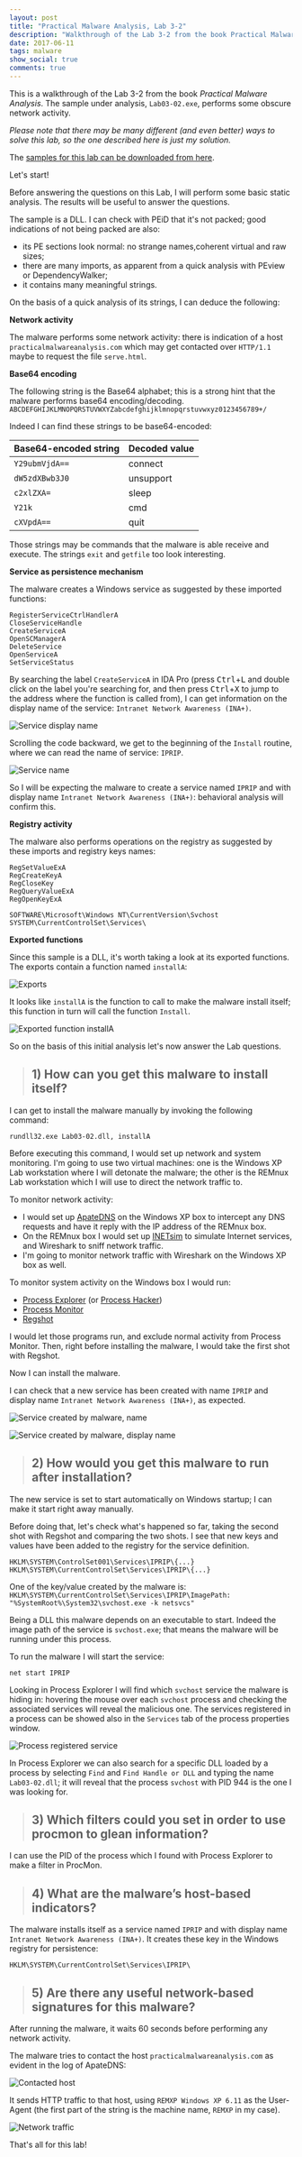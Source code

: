 ```yaml
---
layout: post
title: "Practical Malware Analysis, Lab 3-2"
description: "Walkthrough of the Lab 3-2 from the book Practical Malware Analysis"
date: 2017-06-11
tags: malware
show_social: true
comments: true
---
```


This is a walkthrough of the Lab 3-2 from the book _Practical Malware Analysis_. The sample under analysis, `Lab03-02.exe`, performs some obscure network activity.

<!--more-->

_Please note that there may be many different (and even better) ways to solve this lab, so the one described here is just my solution._

The [samples for this lab can be downloaded from here](https://github.com/iosonogio/PracticalMalwareAnalysis-Labs).

Let's start!

Before answering the questions on this Lab, I will perform some basic static analysis. The results will be useful to answer the questions.

The sample is a DLL. I can check with PEiD that it's not packed; good indications of not being packed are also:
* its PE sections look normal: no strange names,coherent virtual and raw sizes;
* there are many imports, as apparent from a quick analysis with PEview or DependencyWalker;
* it contains many meaningful strings.

On the basis of a quick analysis of its strings, I can deduce the following:

__Network activity__

The malware performs some network activity: there is indication of a host `practicalmalwareanalysis.com` which may get contacted over `HTTP/1.1` maybe to request the file `serve.html`.

__Base64 encoding__

The following string is the Base64 alphabet; this is a strong hint that the malware performs base64 encoding/decoding. `ABCDEFGHIJKLMNOPQRSTUVWXYZabcdefghijklmnopqrstuvwxyz0123456789+/`

Indeed I can find these strings to be base64-encoded:

Base64-encoded string | Decoded value
----- | -----
`Y29ubmVjdA==` | connect
`dW5zdXBwb3J0` | unsupport
`c2xlZXA=` | sleep
`Y21k` | cmd
`cXVpdA==` | quit

Those strings may be commands that the malware is able receive and execute. The strings `exit` and `getfile` too look interesting.

__Service as persistence mechanism__

The malware creates a Windows service as suggested by these imported functions:

```
RegisterServiceCtrlHandlerA
CloseServiceHandle
CreateServiceA
OpenSCManagerA
DeleteService
OpenServiceA
SetServiceStatus
```

By searching the label `CreateServiceA` in IDA Pro (press <kbd>Ctrl</kbd>+<kbd>L</kbd> and double click on the label you're searching for, and then press <kbd>Ctrl</kbd>+<kbd>X</kbd> to jump to the address where the function is called from), I can get information on the display name of the service: `Intranet Network Awareness (INA+)`.

![Service display name](/media/pma/lab-03-02/service_displayname_ida.png)

Scrolling the code backward, we get to the beginning of the `Install` routine, where we can read the name of service: `IPRIP`.

![Service name](/media/pma/lab-03-02/service_name_ida.png)

So I will be expecting the malware to create a service named `IPRIP` and with display name `Intranet Network Awareness (INA+)`: behavioral analysis will confirm this.

__Registry activity__

The malware also performs operations on the registry as suggested by these imports and registry keys names:

```
RegSetValueExA
RegCreateKeyA
RegCloseKey
RegQueryValueExA
RegOpenKeyExA
```

```
SOFTWARE\Microsoft\Windows NT\CurrentVersion\Svchost
SYSTEM\CurrentControlSet\Services\
```

__Exported functions__

Since this sample is a DLL, it's worth taking a look at its exported functions. The exports contain a function named `installA`:

![Exports](/media/pma/lab-03-02/exports_ida.png)

It looks like `installA` is the function to call to make the malware install itself; this function in turn will call the function `Install`.

![Exported function installA](/media/pma/lab-03-02/installA.png)

So on the basis of this initial analysis let's now answer the Lab questions.

> ## 1) How can you get this malware to install itself?

I can get to install the malware manually by invoking the following command:

`rundll32.exe Lab03-02.dll, installA`

Before executing this command, I would set up network and system monitoring. I'm going to use two virtual machines: one is the Windows XP Lab workstation where I will detonate the malware; the other is the REMnux Lab workstation which I will use to direct the network traffic to.

To monitor network activity:

* I would set up [ApateDNS](https://www.fireeye.com/services/freeware/apatedns.html) on the Windows XP box to intercept any DNS requests and have it reply with the IP address of the REMnux box.
* On the REMnux box I would set up [INETsim](http://www.inetsim.org/) to simulate Internet services, and Wireshark to sniff network traffic.
* I'm going to monitor network traffic with Wireshark on the Windows XP box as well.

To monitor system activity on the Windows box I would run:

* [Process Explorer](https://docs.microsoft.com/en-us/sysinternals/downloads/process-explorer) (or [Process Hacker](http://processhacker.sourceforge.net))
* [Process Monitor](https://docs.microsoft.com/en-us/sysinternals/downloads/procmon)
* [Regshot](https://sourceforge.net/projects/regshot)

I would let those programs run, and exclude normal activity from Process Monitor. Then, right before installing the malware, I would take the first shot with Regshot.

Now I can install the malware.

I can check that a new service has been created with name `IPRIP` and display name `Intranet Network Awareness (INA+)`, as expected.

![Service created by malware, name](/media/pma/lab-03-02/service_created_regedit.png)

![Service created by malware, display name](/media/pma/lab-03-02/service_created_services.png)

> ## 2) How would you get this malware to run after installation?

The new service is set to start automatically on Windows startup; I can make it start right away manually.

Before doing that, let's check what's happened so far, taking the second shot with Regshot and comparing the two shots. I see that new keys and values have been added to the registry for the service definition.

```
HKLM\SYSTEM\ControlSet001\Services\IPRIP\{...}
HKLM\SYSTEM\CurrentControlSet\Services\IPRIP\{...}
```

One of the key/value created by the malware is:
`HKLM\SYSTEM\CurrentControlSet\Services\IPRIP\ImagePath: "%SystemRoot%\System32\svchost.exe -k netsvcs"`

Being a DLL this malware depends on an executable to start. Indeed the image path of the service is `svchost.exe`; that means the malware will be running under this process.

To run the malware I will start the service:

`net start IPRIP`

Looking in Process Explorer I will find which `svchost` service the malware is hiding in: hovering the mouse over each `svchost` process and checking the associated services will reveal the malicious one. The services registered in a process can be showed also in the `Services` tab of the process properties window.

![Process registered service](/media/pma/lab-03-02/process_registered_service.png)

In Process Explorer we can also search for a specific DLL loaded by a process by selecting `Find` and `Find Handle or DLL` and typing the name `Lab03-02.dll`; it will reveal that the process `svchost` with PID 944 is the one I was looking for.

> ## 3) Which filters could you set in order to use procmon to glean information?

I can use the PID of the process which I found with Process Explorer to make a filter in ProcMon.

> ## 4) What are the malware’s host-based indicators?

The malware installs itself as a service named `IPRIP` and with display name `Intranet Network Awareness (INA+)`. It creates these key in the Windows registry for persistence:

`HKLM\SYSTEM\CurrentControlSet\Services\IPRIP\`

> ## 5) Are there any useful network-based signatures for this malware?

After running the malware, it waits 60 seconds before performing any network activity.

The malware tries to contact the host `practicalmalwareanalysis.com` as evident in the log of ApateDNS:

![Contacted host](/media/pma/lab-03-02/host_apatedns.png)

It sends HTTP traffic to that host, using `REMXP Windows XP 6.11` as the User-Agent (the first part of the string is the machine name, `REMXP` in my case).

![Network traffic](/media/pma/lab-03-02/traffic_inetsim.png)

That's all for this lab!
